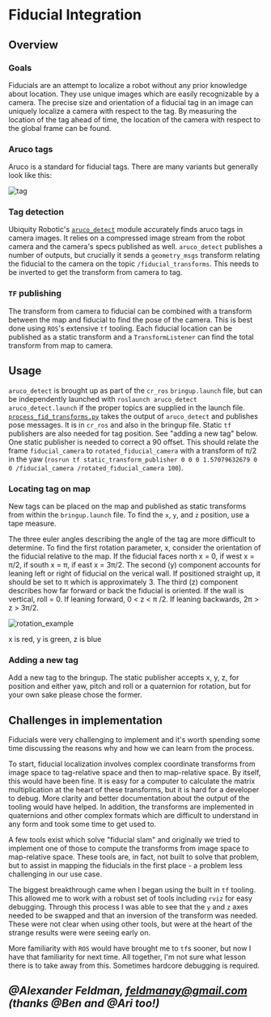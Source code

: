 # Fiducial Integration

## Overview

### Goals

Fiducials are an attempt to localize a robot without any prior knowledge about location. They use unique images which are easily recognizable by a camera. The precise size and orientation of a fiducial tag in an image can uniquely localize a camera with respect to the tag. By measuring the location of the tag ahead of time, the location of the camera with respect to the global frame can be found.

### Aruco tags

Aruco is a standard for fiducial tags. There are many variants but generally look like this:

![tag](https://docs.opencv.org/3.1.0/marker23.jpg)

### Tag detection

Ubiquity Robotic's [`aruco_detect`](http://wiki.ros.org/aruco_detect) module accurately finds aruco tags in camera images. It relies on a compressed image stream from the robot camera and the camera's specs published as well. `aruco_detect` publishes a number of outputs, but crucially it sends a `geometry_msgs` transform relating the fiducial to the camera on the topic `/fiducial_transforms`. This needs to be inverted to get the transform from camera to tag.

### `TF` publishing

The transform from camera to fiducial can be combined with a transform between the map and fiducial to find the pose of the camera. This is best done using `ROS`'s extensive `tf` tooling. Each fiducial location can be published as a static transform and a `TransformListener` can find the total transform from map to camera.

## Usage

`aruco_detect` is brought up as part of the `cr_ros` `bringup.launch` file, but can be independently launched with `roslaunch aruco_detect aruco_detect.launch` if the proper topics are supplied in the launch file. [`process_fid_transforms.py`](https://github.com/campusrover/cr_ros/blob/master/src/process_fid_transforms.py) takes the output of `aruco_detect` and publishes pose messages. It is in `cr_ros` and also in the bringup file. Static `tf` publishers are also needed for tag position. See "adding a new tag" below. One static publisher is needed to correct a 90 offset. This should relate the frame `fiducial_camera` to `rotated_fiducial_camera` with a transform of π/2 in the yaw \(`rosrun tf static_transform_publisher 0 0 0 1.57079632679 0 0 /fiducial_camera /rotated_fiducial_camera 100`\).

### Locating tag on map

New tags can be placed on the map and published as static transforms from within the `bringup.launch` file. To find the `x`, `y`, and `z` position, use a tape measure.

The three euler angles describing the angle of the tag are more difficult to determine. To find the first rotation parameter, x, consider the orientation of the fiducial relative to the map. If the fiducial faces north x = 0, if west x = π/2, if south x = π, if east x = 3π/2. The second \(y\) component accounts for leaning left or right of fiducial on the verical wall. If positioned straight up, it should be set to π which is approximately 3. The third \(z\) component describes how far forward or back the fiducial is oriented. If the wall is vertical, roll = 0. If leaning forward, 0 &lt; z &lt; π /2. If leaning backwards, 2π &gt; z &gt; 3π/2.

![rotation\_example](https://i.imgur.com/dsL8551.jpg)

x is red, y is green, z is blue

### Adding a new tag

Add a new tag to the bringup. The static publisher accepts x, y, z, for position and either yaw, pitch and roll or a quaternion for rotation, but for your own sake please chose the former.

## Challenges in implementation

Fiducials were very challenging to implement and it's worth spending some time discussing the reasons why and how we can learn from the process.

To start, fiducial localization involves complex coordinate transforms from image space to tag-relative space and then to map-relative space. By itself, this would have been fine. It is easy for a computer to calculate the matrix multiplication at the heart of these transforms, but it is hard for a developer to debug. More clarity and better documentation about the output of the tooling would have helped. In addition, the transforms are implemented in quaternions and other complex formats which are difficult to understand in any form and took some time to get used to.

A few tools exist which solve "fiducial slam" and originally we tried to implement one of those to compute the transforms from image space to map-relative space. These tools are, in fact, not built to solve that problem, but to assist in mapping the fiducials in the first place - a problem less challenging in our use case.

The biggest breakthrough came when I began using the built in `tf` tooling. This allowed me to work with a robust set of tools including `rviz` for easy debugging. Through this process I was able to see that the `y` and `z` axes needed to be swapped and that an inversion of the transform was needed. These were not clear when using other tools, but were at the heart of the strange results were were seeing early on.

More familiarity with `ROS` would have brought me to `tf`s sooner, but now I have that familiarity for next time. All together, I'm not sure what lesson there is to take away from this. Sometimes hardcore debugging is required.

## _@Alexander Feldman, feldmanay@gmail.com \(thanks @Ben and @Ari too!\)_
